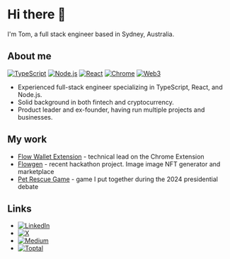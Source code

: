 # Hi there 👋

I'm Tom, a full stack engineer based in Sydney, Australia.

## About me

<a href="https://www.typescriptlang.org/" target="_blank"><img src="https://img.shields.io/badge/typescript-%23007ACC.svg?style=flat&logo=typescript&logoColor=white" alt="TypeScript"></a> <a href="https://nodejs.org/" target="_blank"><img src="https://img.shields.io/badge/node.js-339933?style=flat&logo=nodedotjs&logoColor=white" alt="Node.js"></a> <a href="https://react.dev/" target="_blank"><img src="https://img.shields.io/badge/react-%2320232a.svg?style=flat&logo=react&logoColor=%2361DAFB" alt="React"></a> <a href="https://developer.chrome.com/docs/extensions" target="_blank"><img src="https://img.shields.io/badge/Chrome-4285F4?style=flat&logo=google-chrome&logoColor=white" alt="Chrome"></a> <a href="https://ethereum.org/en/web3/" target="_blank"><img src="https://img.shields.io/badge/web3-%235B5194.svg?style=flat&logo=web3dotjs&logoColor=white" alt="Web3"></a>

- Experienced full-stack engineer specializing in TypeScript, React, and Node.js.
- Solid background in both fintech and cryptocurrency.
- Product leader and ex-founder, having run multiple projects and businesses.

## My work

- [Flow Wallet Extension](https://github.com/onflow/FRW-Extension) - technical lead on the Chrome Extension
- [Flowgen](https://github.com/onflow/flowgen) - recent hackathon project. Image image NFT generator and marketplace
- [Pet Rescue Game](https://github.com/tombeckenham/pet-rescue-game) - game I put together during the 2024 presidential debate

## Links

- <a href="https://www.linkedin.com/in/tombeckenham/" target="_blank"><img src="https://img.shields.io/badge/linkedin-%230077B5.svg?style=flat&logo=linkedin&logoColor=white" alt="LinkedIn"></a>
- <a href="https://x.com/tombeckenham" target="_blank"><img src="https://img.shields.io/badge/X-000000?style=flat&logo=x&logoColor=white" alt="X"></a>
- <a href="https://medium.com/@tombeckenham" target="_blank"><img src="https://img.shields.io/badge/Medium-12100E?style=flat&logo=medium&logoColor=white" alt="Medium"></a>
- <a href="https://www.toptal.com/resume/tom-beckenham" target="_blank"><img src="https://img.shields.io/badge/toptal-toptal?style=flat-square&logo=toptal&logoColor=white&labelColor=0f256e&color=0f256e" alt="Toptal"></a>
